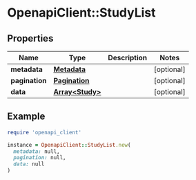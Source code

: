 # OpenapiClient::StudyList

## Properties

| Name | Type | Description | Notes |
| ---- | ---- | ----------- | ----- |
| **metadata** | [**Metadata**](Metadata.md) |  | [optional] |
| **pagination** | [**Pagination**](Pagination.md) |  | [optional] |
| **data** | [**Array&lt;Study&gt;**](Study.md) |  | [optional] |

## Example

```ruby
require 'openapi_client'

instance = OpenapiClient::StudyList.new(
  metadata: null,
  pagination: null,
  data: null
)
```

